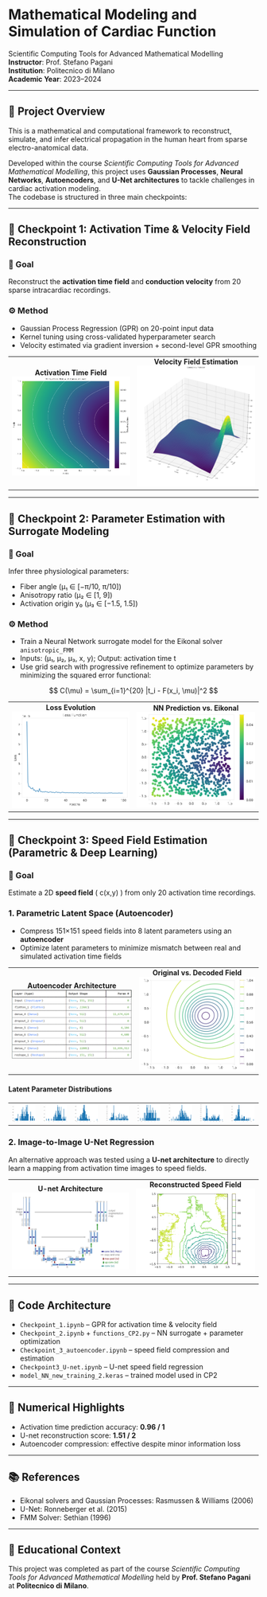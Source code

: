 # Mathematical Modeling and Simulation of Cardiac Function

Scientific Computing Tools for Advanced Mathematical Modelling  
**Instructor**: Prof. Stefano Pagani  
**Institution**: Politecnico di Milano  
**Academic Year**: 2023–2024  

---

## 🧠 Project Overview

This is a mathematical and computational framework to reconstruct, simulate, and infer electrical propagation in the human heart from sparse electro-anatomical data.  

Developed within the course *Scientific Computing Tools for Advanced Mathematical Modelling*, this project uses **Gaussian Processes**, **Neural Networks**, **Autoencoders**, and **U-Net architectures** to tackle challenges in cardiac activation modeling.  
The codebase is structured in three main checkpoints:

---

## 📍 Checkpoint 1: Activation Time & Velocity Field Reconstruction

### 🎯 Goal  
Reconstruct the **activation time field** and **conduction velocity** from 20 sparse intracardiac recordings.

### ⚙️ Method  
- Gaussian Process Regression (GPR) on 20-point input data  
- Kernel tuning using cross-validated hyperparameter search  
- Velocity estimated via gradient inversion + second-level GPR smoothing

<table>
  <tr>
    <td align="center"><strong>Activation Time Field</strong><br>
      <img src="https://raw.githubusercontent.com/galbiatidavide/MyocardioModel/main/myocardio_images/activation_time_field.png" width="300">
    </td>
    <td align="center"><strong>Velocity Field Estimation</strong><br>
      <img src="https://raw.githubusercontent.com/galbiatidavide/MyocardioModel/main/myocardio_images/velocity_field_estimation.png" width="300">
    </td>
  </tr>
</table>

---

## 📍 Checkpoint 2: Parameter Estimation with Surrogate Modeling

### 🎯 Goal  
Infer three physiological parameters:
- Fiber angle (μ₁ ∈ [−π/10, π/10])
- Anisotropy ratio (μ₂ ∈ [1, 9])
- Activation origin y₀ (μ₃ ∈ [−1.5, 1.5])

### ⚙️ Method  
- Train a Neural Network surrogate model for the Eikonal solver `anisotropic_FMM`
- Inputs: (μ₁, μ₂, μ₃, x, y); Output: activation time t  
- Use grid search with progressive refinement to optimize parameters by minimizing the squared error functional:

$$
C(\mu) = \sum_{i=1}^{20} |t_i - F(x_i, \mu)|^2
$$

<table>
  <tr>
    <td align="center"><strong>Loss Evolution</strong><br>
      <img src="https://raw.githubusercontent.com/galbiatidavide/MyocardioModel/main/myocardio_images/loss_function_evolution.png" width="300">
    </td>
    <td align="center"><strong>NN Prediction vs. Eikonal</strong><br>
      <img src="https://raw.githubusercontent.com/galbiatidavide/MyocardioModel/main/myocardio_images/nn_prediction.png" width="300">
    </td>
  </tr>
</table>

---

## 📍 Checkpoint 3: Speed Field Estimation (Parametric & Deep Learning)

### 🎯 Goal  
Estimate a 2D **speed field** \( c(x,y) \) from only 20 activation time recordings.

### 1. Parametric Latent Space (Autoencoder)

- Compress 151×151 speed fields into 8 latent parameters using an **autoencoder**
- Optimize latent parameters to minimize mismatch between real and simulated activation time fields

<table>
  <tr>
    <td align="center"><strong>Autoencoder Architecture</strong><br>
      <img src="https://raw.githubusercontent.com/galbiatidavide/MyocardioModel/main/myocardio_images/autoencoder_architecture.png" width="300">
    </td>
    <td align="center"><strong>Original vs. Decoded Field</strong><br>
      <img src="https://raw.githubusercontent.com/galbiatidavide/MyocardioModel/main/myocardio_images/speedfield_original.png" width="300">
    </td>
  </tr>
</table>

#### Latent Parameter Distributions

<table>
  <tr>
    <td><img src="https://raw.githubusercontent.com/galbiatidavide/MyocardioModel/main/myocardio_images/param_distribution_1.png" width="150"></td>
    <td><img src="https://raw.githubusercontent.com/galbiatidavide/MyocardioModel/main/myocardio_images/param_distribution_2.png" width="150"></td>
    <td><img src="https://raw.githubusercontent.com/galbiatidavide/MyocardioModel/main/myocardio_images/param_distribution_3.png" width="150"></td>
    <td><img src="https://raw.githubusercontent.com/galbiatidavide/MyocardioModel/main/myocardio_images/param_distribution_4.png" width="150"></td>
    <td><img src="https://raw.githubusercontent.com/galbiatidavide/MyocardioModel/main/myocardio_images/param_distribution_5.png" width="150"></td>
    <td><img src="https://raw.githubusercontent.com/galbiatidavide/MyocardioModel/main/myocardio_images/param_distribution_6.png" width="150"></td>
    <td><img src="https://raw.githubusercontent.com/galbiatidavide/MyocardioModel/main/myocardio_images/param_distribution_7.png" width="150"></td>
    <td><img src="https://raw.githubusercontent.com/galbiatidavide/MyocardioModel/main/myocardio_images/param_distribution_8.png" width="150"></td>
  </tr>
</table>

### 2. Image-to-Image U-Net Regression

An alternative approach was tested using a **U-net architecture** to directly learn a mapping from activation time images to speed fields.

<table>
  <tr>
    <td align="center"><strong>U-net Architecture</strong><br>
      <img src="https://raw.githubusercontent.com/galbiatidavide/MyocardioModel/main/myocardio_images/unet_architecture.png" width="300">
    </td>
    <td align="center"><strong>Reconstructed Speed Field</strong><br>
      <img src="https://raw.githubusercontent.com/galbiatidavide/MyocardioModel/main/myocardio_images/unet_speedfield_predicted.png" width="300">
    </td>
  </tr>
</table>

---

## 🧠 Code Architecture

- `Checkpoint_1.ipynb` – GPR for activation time & velocity field
- `Checkpoint_2.ipynb` + `functions_CP2.py` – NN surrogate + parameter optimization
- `Checkpoint_3_autoencoder.ipynb` – speed field compression and estimation
- `Checkpoint3_U-net.ipynb` – U-net speed field regression
- `model_NN_new_training_2.keras` – trained model used in CP2

---

## 🧪 Numerical Highlights

- Activation time prediction accuracy: **0.96 / 1**
- U-net reconstruction score: **1.51 / 2**
- Autoencoder compression: effective despite minor information loss

---

## 📚 References

- Eikonal solvers and Gaussian Processes: Rasmussen & Williams (2006)  
- U-Net: Ronneberger et al. (2015)  
- FMM Solver: Sethian (1996)

---

## 📌 Educational Context

This project was completed as part of the course *Scientific Computing Tools for Advanced Mathematical Modelling* held by **Prof. Stefano Pagani** at **Politecnico di Milano**.

